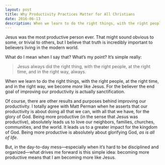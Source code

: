 ```yaml
---
layout: post
title: Why Productivity Practices Matter for All Christians
date: 2016-06-13
description: When we learn to do the right things, with the right people, at the right time, and in the right way, we become more like Jesus. For the believer the end goal of improving our productivity is actually sanctification.
---
```

Jesus was the most productive person ever. That might sound obvious to some, or trivial to others, but I believe that truth is incredibly important to believers living in the modern world.

What do I mean when I say that? What’s my point? It’s simple really:

> Jesus always did the right thing, with the right people, at the right time, and in the right way, always. 

When we learn to do the right things, with the right people, at the right time, and in the right way, we become *more* like Jesus. For the believer the end goal of improving our productivity is actually sanctification.

Of course, there are other results and purposes behind improving our productivity. I totally agree with Matt Perman when he asserts that our productivity is about doing all that we can, with all that we have, for the glory of God. Being more productive (in the sense that Jesus was productive), absolutely leads us to love our neighbors, families, churches, communities, and the world. It leads us to a greater impact for the kingdom of God. Being more productive is absolutely about glorifying God, *as is all of life*.

But, in the day-to-day mess—especially when it’s hard to be disciplined and organized—what drives me forward is this simple idea: becoming more productive means that I am becoming more like Jesus.